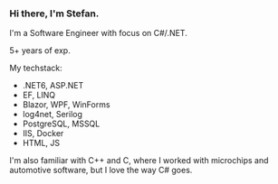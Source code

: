 ### Hi there, I'm Stefan.

I'm a Software Engineer with focus on C#/.NET.

5+ years of exp.

My techstack:
- .NET6, ASP.NET
- EF, LINQ
- Blazor, WPF, WinForms
- log4net, Serilog
- PostgreSQL, MSSQL
- IIS, Docker
- HTML, JS

I'm also familiar with C++ and C, where I worked with microchips and automotive software, but I love the way C# goes.




<!--
**wongsoth/wongsoth** is a ✨ _special_ ✨ repository because its `README.md` (this file) appears on your GitHub profile.

Here are some ideas to get you started:

- 🔭 I’m currently working on ...
- 🌱 I’m currently learning ...
- 👯 I’m looking to collaborate on ...
- 🤔 I’m looking for help with ...
- 💬 Ask me about ...
- 📫 How to reach me: ...
- 😄 Pronouns: ...
- ⚡ Fun fact: ...
-->
